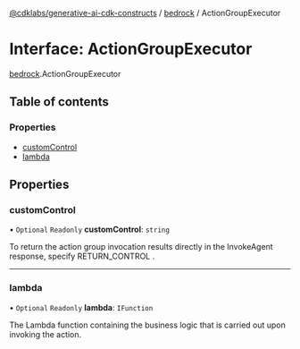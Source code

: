 [@cdklabs/generative-ai-cdk-constructs](../README.md) / [bedrock](../modules/bedrock.md) / ActionGroupExecutor

# Interface: ActionGroupExecutor

[bedrock](../modules/bedrock.md).ActionGroupExecutor

## Table of contents

### Properties

- [customControl](bedrock.ActionGroupExecutor.md#customcontrol)
- [lambda](bedrock.ActionGroupExecutor.md#lambda)

## Properties

### customControl

• `Optional` `Readonly` **customControl**: `string`

To return the action group invocation results directly in the InvokeAgent response, specify RETURN_CONTROL .

___

### lambda

• `Optional` `Readonly` **lambda**: `IFunction`

The Lambda function containing the business logic that is carried out upon invoking the action.
